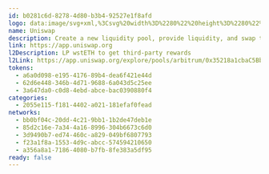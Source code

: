 ```yaml
---
id: b0281c6d-8278-4d80-b3b4-92527e1f8afd
logo: data:image/svg+xml,%3Csvg%20width%3D%2280%22%20height%3D%2280%22%20viewBox%3D%220%200%2080%2080%22%20fill%3D%22none%22%20xmlns%3D%22http%3A%2F%2Fwww.w3.org%2F2000%2Fsvg%22%3E%0A%3Cpath%20d%3D%22M31.3675%2021.7448C30.8116%2021.6584%2030.7881%2021.6482%2031.0498%2021.608C31.5512%2021.5307%2032.7351%2021.636%2033.551%2021.8303C35.4557%2022.2838%2037.189%2023.4455%2039.039%2025.5085L39.5306%2026.0566L40.2336%2025.9434C43.1958%2025.4667%2046.2092%2025.8455%2048.7296%2027.0117C49.4229%2027.3325%2050.5162%2027.9712%2050.6527%2028.1353C50.6963%2028.1875%2050.7763%2028.5243%2050.8303%2028.8835C51.0175%2030.1264%2050.9239%2031.0791%2050.5443%2031.7906C50.3377%2032.1779%2050.3262%2032.3006%2050.4651%2032.632C50.5759%2032.8965%2050.8849%2033.0921%2051.191%2033.0918C51.8174%2033.0909%2052.4915%2032.0768%2052.8038%2030.6658L52.9279%2030.1053L53.1737%2030.3841C54.522%2031.9141%2055.581%2034.0006%2055.7628%2035.4857L55.8102%2035.8729L55.5837%2035.5209C55.1936%2034.9152%2054.8017%2034.5028%2054.2999%2034.1702C53.3953%2033.5707%2052.4388%2033.3667%2049.9057%2033.233C47.6179%2033.1122%2046.3231%2032.9166%2045.0391%2032.4972C42.8547%2031.7839%2041.7535%2030.8339%2039.1587%2027.4241C38.0061%2025.9097%2037.2937%2025.0717%2036.5851%2024.3969C34.975%2022.8636%2033.3928%2022.0594%2031.3675%2021.7448Z%22%20fill%3D%22%23FF007A%22%2F%3E%0A%3Cpath%20d%3D%22M51.1688%2025.1267C51.2264%2024.1119%2051.3638%2023.4424%2051.6401%2022.8312C51.7494%2022.5892%2051.8519%2022.3911%2051.8677%2022.3911C51.8835%2022.3911%2051.836%2022.5697%2051.7621%2022.788C51.5612%2023.3813%2051.5283%2024.1927%2051.6665%2025.1369C51.8422%2026.3348%2051.942%2026.5076%2053.2062%2027.8016C53.7991%2028.4086%2054.4888%2029.174%2054.7388%2029.5027L55.1934%2030.1003L54.7388%2029.6732C54.1828%2029.151%2052.9043%2028.1325%2052.6219%2027.9868C52.4326%2027.8892%2052.4044%2027.8908%2052.2876%2028.0073C52.1799%2028.1146%2052.1573%2028.2758%2052.1423%2029.038C52.1191%2030.2259%2051.9574%2030.9884%2051.5673%2031.7508C51.3563%2032.1631%2051.323%2032.0751%2051.514%2031.6097C51.6565%2031.2622%2051.671%2031.1094%2051.67%2029.9594C51.6678%2027.6489%2051.3939%2027.0934%2049.7877%2026.1418C49.3808%2025.9008%2048.7104%2025.5531%2048.2979%2025.3692C47.8854%2025.1854%2047.5577%2025.0252%2047.5696%2025.0133C47.6151%2024.9679%2049.1815%2025.4258%2049.812%2025.6686C50.7497%2026.03%2050.9045%2026.0768%2051.0185%2026.0332C51.0948%2026.004%2051.1317%2025.7813%2051.1688%2025.1267Z%22%20fill%3D%22%23FF007A%22%2F%3E%0A%3Cpath%20d%3D%22M32.4475%2029.0794C31.3188%2027.523%2030.6205%2025.1367%2030.7716%2023.3528L30.8184%2022.8008L31.0753%2022.8478C31.5578%2022.9359%2032.3897%2023.2461%2032.7793%2023.483C33.8482%2024.1333%2034.311%2024.9893%2034.7819%2027.1877C34.9198%2027.8316%2035.1007%2028.5602%2035.184%2028.807C35.318%2029.2041%2035.8245%2030.1316%2036.2363%2030.7339C36.5329%2031.1677%2036.3359%2031.3733%2035.6802%2031.314C34.6789%2031.2235%2033.3226%2030.286%2032.4475%2029.0794Z%22%20fill%3D%22%23FF007A%22%2F%3E%0A%3Cpath%20d%3D%22M49.7997%2040.6628C44.5248%2038.5356%2042.667%2036.6892%2042.667%2033.5738C42.667%2033.1154%2042.6828%2032.7402%2042.7019%2032.7402C42.7211%2032.7402%2042.9253%2032.8916%2043.1555%2033.0765C44.2251%2033.9357%2045.4229%2034.3028%2048.7389%2034.7873C50.6901%2035.0724%2051.7882%2035.3027%2052.8012%2035.6392C56.0208%2036.7086%2058.0127%2038.8788%2058.4877%2041.8349C58.6258%2042.6938%2058.5448%2044.3045%2058.321%2045.1534C58.1443%2045.824%2057.6052%2047.0325%2057.4622%2047.0789C57.4225%2047.0917%2057.3837%2046.9396%2057.3735%2046.7325C57.3193%2045.6226%2056.7592%2044.5419%2055.8187%2043.7324C54.7494%2042.8121%2053.3126%2042.0793%2049.7997%2040.6628Z%22%20fill%3D%22%23FF007A%22%2F%3E%0A%3Cpath%20d%3D%22M46.0966%2041.5463C46.0305%2041.1525%2045.9159%2040.6494%2045.8418%2040.4285L45.7073%2040.0269L45.9573%2040.3079C46.3032%2040.6968%2046.5766%2041.1945%2046.8083%2041.8573C46.9851%2042.3632%2047.005%2042.5137%2047.0037%2043.3358C47.0024%2044.1429%2046.9803%2044.3121%2046.817%2044.7674C46.5595%2045.4855%2046.2399%2045.9947%2045.7037%2046.5412C44.7401%2047.5234%2043.5013%2048.0671%2041.7136%2048.2927C41.4028%2048.3319%2040.4972%2048.398%2039.7009%2048.4394C37.6942%2048.5439%2036.3735%2048.7599%2035.1868%2049.1772C35.0162%2049.2373%2034.8638%2049.2737%2034.8484%2049.2583C34.8004%2049.2104%2035.6084%2048.7279%2036.2758%2048.406C37.2168%2047.952%2038.1535%2047.7043%2040.2523%2047.3542C41.2891%2047.1812%2042.3598%2046.9714%2042.6317%2046.8879C45.1992%2046.0995%2046.5189%2044.0649%2046.0966%2041.5463Z%22%20fill%3D%22%23FF007A%22%2F%3E%0A%3Cpath%20d%3D%22M48.5146%2045.8474C47.8138%2044.3384%2047.6529%2042.8816%2048.0368%2041.5228C48.0779%2041.3776%2048.1439%2041.2588%2048.1837%2041.2588C48.2234%2041.2588%2048.3888%2041.3484%2048.5512%2041.4578C48.8741%2041.6756%2049.5218%2042.0423%2051.2475%2042.9846C53.4009%2044.1605%2054.6286%2045.071%2055.4636%2046.1112C56.1947%2047.0223%2056.6472%2048.0599%2056.865%2049.3252C56.9883%2050.0419%2056.9161%2051.7664%2056.7325%2052.4881C56.1535%2054.7637%2054.8079%2056.5511%2052.8886%2057.5941C52.6074%2057.7469%2052.355%2057.8724%2052.3277%2057.873C52.3004%2057.8735%2052.4028%2057.6126%2052.5554%2057.2931C53.201%2055.9414%2053.2745%2054.6266%2052.7864%2053.163C52.4875%2052.2669%2051.8782%2051.1735%2050.6478%2049.3255C49.2173%2047.1769%2048.8665%2046.6051%2048.5146%2045.8474Z%22%20fill%3D%22%23FF007A%22%2F%3E%0A%3Cpath%20d%3D%22M28.7015%2053.9889C30.659%2052.3335%2033.0945%2051.1575%2035.3132%2050.7966C36.2693%2050.6409%2037.8621%2050.7027%2038.7475%2050.9296C40.1667%2051.2934%2041.4362%2052.1082%2042.0965%2053.0789C42.7418%2054.0277%2043.0186%2054.8544%2043.3069%2056.694C43.4205%2057.4196%2043.5442%2058.1482%2043.5816%2058.3132C43.798%2059.2665%2044.2193%2060.0286%2044.7412%2060.4112C45.5702%2061.0189%2046.9978%2061.0568%2048.402%2060.5082C48.6404%2060.415%2048.8473%2060.3506%2048.8619%2060.3652C48.9128%2060.4158%2048.2057%2060.89%2047.7068%2061.1395C47.0356%2061.4753%2046.5018%2061.6052%2045.7925%2061.6052C44.5064%2061.6052%2043.4386%2060.9498%2042.5475%2059.6137C42.3723%2059.3507%2041.9781%2058.563%2041.6718%2057.8634C40.7311%2055.7143%2040.2665%2055.0596%2039.1742%2054.3432C38.2236%2053.7197%2036.9977%2053.6081%2036.0755%2054.061C34.864%2054.6559%2034.526%2056.2064%2035.3937%2057.1891C35.7385%2057.5796%2036.3816%2057.9164%2036.9075%2057.9819C37.8912%2058.1045%2038.7366%2057.3549%2038.7366%2056.3602C38.7366%2055.7142%2038.4887%2055.3457%2037.8647%2055.0636C37.0124%2054.6785%2036.0964%2055.1286%2036.1008%2055.9306C36.1027%2056.2725%2036.2513%2056.4872%2036.5935%2056.6423C36.8131%2056.7418%2036.8182%2056.7497%2036.6391%2056.7124C35.8571%2056.55%2035.674%2055.6059%2036.3027%2054.979C37.0575%2054.2265%2038.6185%2054.5586%2039.1546%2055.5858C39.3797%2056.0171%2039.4059%2056.8764%2039.2096%2057.3953C38.7701%2058.5565%2037.4889%2059.1672%2036.1892%2058.8349C35.3043%2058.6086%2034.9441%2058.3636%2033.8772%2057.263C32.0233%2055.3503%2031.3036%2054.9797%2028.6309%2054.5618L28.1187%2054.4817L28.7015%2053.9889Z%22%20fill%3D%22%23FF007A%22%2F%3E%0A%3Cpath%20fill-rule%3D%22evenodd%22%20clip-rule%3D%22evenodd%22%20d%3D%22M14.7221%2011.144C20.9132%2018.67%2030.458%2030.3874%2030.932%2031.0435C31.3232%2031.5851%2031.176%2032.0721%2030.5057%2032.4537C30.133%2032.666%2029.3666%2032.881%2028.9829%2032.881C28.549%2032.881%2028.0601%2032.6717%2027.7041%2032.3334C27.4524%2032.0944%2026.4368%2030.5755%2024.0922%2026.9319C22.2983%2024.144%2020.797%2021.8312%2020.7561%2021.7925C20.6614%2021.7029%2020.663%2021.706%2023.9093%2027.5236C25.9477%2031.1766%2026.6359%2032.4681%2026.6359%2032.6408C26.6359%2032.9921%2026.5402%2033.1768%2026.1075%2033.6602C25.3862%2034.4661%2025.0638%2035.3717%2024.831%2037.2459C24.57%2039.3469%2023.8363%2040.831%2021.8028%2043.371C20.6125%2044.8579%2020.4177%2045.1304%2020.1173%2045.7297C19.739%2046.4843%2019.635%2046.907%2019.5928%2047.8599C19.5483%2048.8675%2019.6351%2049.5184%2019.9424%2050.4817C20.2115%2051.3251%2020.4923%2051.8819%2021.2103%2052.9958C21.8299%2053.957%2022.1868%2054.6713%2022.1868%2054.9507C22.1868%2055.1731%2022.2291%2055.1734%2023.1893%2054.9562C25.4871%2054.4365%2027.3529%2053.5225%2028.4023%2052.4023C29.0517%2051.709%2029.2042%2051.3262%2029.2091%2050.3761C29.2123%2049.7547%2029.1905%2049.6245%2029.0229%2049.267C28.7498%2048.6852%2028.2528%2048.2013%2027.1573%2047.4513C25.7219%2046.4686%2025.1089%2045.6774%2024.9395%2044.5893C24.8005%2043.6965%2024.9618%2043.0666%2025.7558%2041.3997C26.5777%2039.6744%2026.7814%2038.9392%2026.9192%2037.2001C27.0082%2036.0765%2027.1314%2035.6333%2027.4537%2035.2777C27.7898%2034.9068%2028.0925%2034.7812%2028.9244%2034.6674C30.2807%2034.4818%2031.1443%2034.1304%2031.8542%2033.4752C32.47%2032.9068%2032.7277%2032.3592%2032.7673%2031.5347L32.7973%2030.9098L32.4531%2030.508C31.2069%2029.0526%2013.8874%2010%2013.8107%2010C13.7944%2010%2014.2045%2010.5149%2014.7221%2011.144ZM22.8863%2049C23.1681%2048.5002%2023.0184%2047.8576%2022.5471%2047.5438C22.1017%2047.2472%2021.4099%2047.3869%2021.4099%2047.7734C21.4099%2047.8913%2021.475%2047.9772%2021.6218%2048.0528C21.8688%2048.1802%2021.8868%2048.3233%2021.6924%2048.6161C21.4955%2048.9125%2021.5114%2049.1731%2021.7372%2049.3501C22.1012%2049.6356%2022.6164%2049.4786%2022.8863%2049Z%22%20fill%3D%22%23FF007A%22%2F%3E%0A%3Cpath%20fill-rule%3D%22evenodd%22%20clip-rule%3D%22evenodd%22%20d%3D%22M33.6532%2034.9951C33.0165%2035.191%2032.3976%2035.8669%2032.2059%2036.5756C32.089%2037.0079%2032.1554%2037.7663%2032.3305%2038.0005C32.6133%2038.3788%2032.8868%2038.4785%2033.6275%2038.4733C35.0774%2038.4632%2036.3379%2037.8403%2036.4845%2037.0616C36.6047%2036.4234%2036.051%2035.5388%2035.2885%2035.1505C34.8949%2034.9501%2034.0581%2034.8707%2033.6532%2034.9951ZM35.3482%2036.3226C35.5719%2036.0045%2035.474%2035.6605%2035.0937%2035.428C34.3695%2034.985%2033.2743%2035.3515%2033.2743%2036.0368C33.2743%2036.3779%2033.8454%2036.75%2034.369%2036.75C34.7174%2036.75%2035.1942%2036.542%2035.3482%2036.3226Z%22%20fill%3D%22%23FF007A%22%2F%3E%0A%3Cg%20opacity%3D%220.5%22%20filter%3D%22url(%23filter0_f_1687_1314)%22%3E%0A%3Cpath%20d%3D%22M33.5572%2021.7448C33.0013%2021.6584%2032.9778%2021.6482%2033.2395%2021.608C33.7409%2021.5307%2034.9248%2021.636%2035.7408%2021.8303C37.6455%2022.2838%2039.3787%2023.4455%2041.2288%2025.5085L41.7203%2026.0566L42.4234%2025.9434C45.3855%2025.4667%2048.3989%2025.8455%2050.9193%2027.0117C51.6127%2027.3325%2052.7059%2027.9712%2052.8425%2028.1353C52.8861%2028.1875%2052.966%2028.5243%2053.0201%2028.8835C53.2072%2030.1264%2053.1136%2031.0791%2052.734%2031.7906C52.5275%2032.1779%2052.516%2032.3006%2052.6548%2032.632C52.7657%2032.8965%2053.0747%2033.0921%2053.3807%2033.0918C54.0071%2033.0909%2054.6812%2032.0768%2054.9936%2030.6658L55.1177%2030.1053L55.3635%2030.3841C56.7117%2031.9141%2057.7707%2034.0006%2057.9526%2035.4857L58%2035.8729L57.7734%2035.5209C57.3833%2034.9152%2056.9914%2034.5028%2056.4896%2034.1702C55.585%2033.5707%2054.6285%2033.3667%2052.0954%2033.233C49.8076%2033.1122%2048.5128%2032.9166%2047.2289%2032.4972C45.0445%2031.7839%2043.9432%2030.8339%2041.3484%2027.4241C40.1959%2025.9097%2039.4835%2025.0717%2038.7749%2024.3969C37.1647%2022.8636%2035.5825%2022.0594%2033.5572%2021.7448Z%22%20fill%3D%22%23FF007A%22%2F%3E%0A%3Cpath%20d%3D%22M53.3585%2025.1267C53.4161%2024.1119%2053.5535%2023.4424%2053.8298%2022.8312C53.9391%2022.5892%2054.0416%2022.3911%2054.0574%2022.3911C54.0732%2022.3911%2054.0257%2022.5697%2053.9518%2022.788C53.7509%2023.3813%2053.718%2024.1927%2053.8563%2025.1369C54.0319%2026.3348%2054.1318%2026.5076%2055.3959%2027.8016C55.9889%2028.4086%2056.6785%2029.174%2056.9285%2029.5027L57.3831%2030.1003L56.9285%2029.6732C56.3726%2029.151%2055.094%2028.1325%2054.8116%2027.9868C54.6223%2027.8892%2054.5942%2027.8908%2054.4773%2028.0073C54.3697%2028.1146%2054.347%2028.2758%2054.3321%2029.038C54.3089%2030.2259%2054.1472%2030.9884%2053.757%2031.7508C53.546%2032.1631%2053.5127%2032.0751%2053.7037%2031.6097C53.8463%2031.2622%2053.8607%2031.1094%2053.8597%2029.9594C53.8575%2027.6489%2053.5836%2027.0934%2051.9774%2026.1418C51.5705%2025.9008%2050.9001%2025.5531%2050.4876%2025.3692C50.0751%2025.1854%2049.7475%2025.0252%2049.7594%2025.0133C49.8048%2024.9679%2051.3712%2025.4258%2052.0017%2025.6686C52.9394%2026.03%2053.0943%2026.0768%2053.2082%2026.0332C53.2845%2026.004%2053.3214%2025.7813%2053.3585%2025.1267Z%22%20fill%3D%22%23FF007A%22%2F%3E%0A%3Cpath%20d%3D%22M34.6373%2029.0794C33.5085%2027.523%2032.8102%2025.1367%2032.9613%2023.3528L33.0081%2022.8008L33.265%2022.8478C33.7476%2022.9359%2034.5794%2023.2461%2034.969%2023.483C36.038%2024.1333%2036.5008%2024.9893%2036.9716%2027.1877C37.1095%2027.8316%2037.2904%2028.5602%2037.3737%2028.807C37.5078%2029.2041%2038.0142%2030.1316%2038.426%2030.7339C38.7226%2031.1677%2038.5256%2031.3733%2037.87%2031.314C36.8687%2031.2235%2035.5123%2030.286%2034.6373%2029.0794Z%22%20fill%3D%22%23FF007A%22%2F%3E%0A%3Cpath%20d%3D%22M51.9894%2040.6628C46.7145%2038.5356%2044.8567%2036.6892%2044.8567%2033.5738C44.8567%2033.1154%2044.8725%2032.7402%2044.8916%2032.7402C44.9109%2032.7402%2045.115%2032.8916%2045.3452%2033.0765C46.4148%2033.9357%2047.6127%2034.3028%2050.9286%2034.7873C52.8799%2035.0724%2053.978%2035.3027%2054.9909%2035.6392C58.2105%2036.7086%2060.2024%2038.8788%2060.6774%2041.8349C60.8155%2042.6938%2060.7345%2044.3045%2060.5107%2045.1534C60.3341%2045.824%2059.795%2047.0325%2059.6519%2047.0789C59.6122%2047.0917%2059.5734%2046.9396%2059.5632%2046.7325C59.509%2045.6226%2058.9489%2044.5419%2058.0084%2043.7324C56.9391%2042.8121%2055.5023%2042.0793%2051.9894%2040.6628Z%22%20fill%3D%22%23FF007A%22%2F%3E%0A%3Cpath%20d%3D%22M48.2863%2041.5463C48.2202%2041.1525%2048.1056%2040.6494%2048.0316%2040.4285L47.897%2040.0269L48.147%2040.3079C48.4929%2040.6968%2048.7663%2041.1945%2048.998%2041.8573C49.1749%2042.3632%2049.1948%2042.5137%2049.1934%2043.3358C49.1921%2044.1429%2049.17%2044.3121%2049.0067%2044.7674C48.7492%2045.4855%2048.4296%2045.9947%2047.8934%2046.5412C46.9299%2047.5234%2045.691%2048.0671%2043.9034%2048.2927C43.5926%2048.3319%2042.6869%2048.398%2041.8906%2048.4394C39.8839%2048.5439%2038.5632%2048.7599%2037.3766%2049.1772C37.2059%2049.2373%2037.0536%2049.2737%2037.0381%2049.2583C36.9901%2049.2104%2037.7981%2048.7279%2038.4655%2048.406C39.4065%2047.952%2040.3432%2047.7043%2042.442%2047.3542C43.4788%2047.1812%2044.5495%2046.9714%2044.8214%2046.8879C47.3889%2046.0995%2048.7087%2044.0649%2048.2863%2041.5463Z%22%20fill%3D%22%23FF007A%22%2F%3E%0A%3Cpath%20d%3D%22M50.7043%2045.8474C50.0036%2044.3384%2049.8426%2042.8816%2050.2265%2041.5228C50.2676%2041.3776%2050.3337%2041.2588%2050.3735%2041.2588C50.4131%2041.2588%2050.5785%2041.3484%2050.7409%2041.4578C51.0639%2041.6756%2051.7116%2042.0423%2053.4373%2042.9846C55.5906%2044.1605%2056.8183%2045.071%2057.6533%2046.1112C58.3844%2047.0223%2058.8369%2048.0599%2059.0548%2049.3252C59.178%2050.0419%2059.1058%2051.7664%2058.9222%2052.4881C58.3432%2054.7637%2056.9976%2056.5511%2055.0784%2057.5941C54.7971%2057.7469%2054.5448%2057.8724%2054.5175%2057.873C54.4901%2057.8735%2054.5925%2057.6126%2054.7451%2057.2931C55.3908%2055.9414%2055.4642%2054.6266%2054.9761%2053.163C54.6772%2052.2669%2054.0679%2051.1735%2052.8375%2049.3255C51.407%2047.1769%2051.0563%2046.6051%2050.7043%2045.8474Z%22%20fill%3D%22%23FF007A%22%2F%3E%0A%3Cpath%20d%3D%22M30.8912%2053.9889C32.8487%2052.3335%2035.2843%2051.1575%2037.5029%2050.7966C38.459%2050.6409%2040.0518%2050.7027%2040.9372%2050.9296C42.3565%2051.2934%2043.6259%2052.1082%2044.2862%2053.0789C44.9315%2054.0277%2045.2083%2054.8544%2045.4966%2056.694C45.6102%2057.4196%2045.7339%2058.1482%2045.7713%2058.3132C45.9877%2059.2665%2046.409%2060.0286%2046.9309%2060.4112C47.76%2061.0189%2049.1875%2061.0568%2050.5918%2060.5082C50.8301%2060.415%2051.037%2060.3506%2051.0516%2060.3652C51.1025%2060.4158%2050.3954%2060.89%2049.8965%2061.1395C49.2253%2061.4753%2048.6915%2061.6052%2047.9823%2061.6052C46.6961%2061.6052%2045.6283%2060.9498%2044.7373%2059.6137C44.562%2059.3507%2044.1678%2058.563%2043.8615%2057.8634C42.9208%2055.7143%2042.4562%2055.0596%2041.3639%2054.3432C40.4133%2053.7197%2039.1874%2053.6081%2038.2652%2054.061C37.0537%2054.6559%2036.7157%2056.2064%2037.5834%2057.1891C37.9282%2057.5796%2038.5713%2057.9164%2039.0972%2057.9819C40.0809%2058.1045%2040.9263%2057.3549%2040.9263%2056.3602C40.9263%2055.7142%2040.6784%2055.3457%2040.0545%2055.0636C39.2022%2054.6785%2038.2861%2055.1286%2038.2905%2055.9306C38.2924%2056.2725%2038.441%2056.4872%2038.7833%2056.6423C39.0028%2056.7418%2039.0079%2056.7497%2038.8288%2056.7124C38.0469%2056.55%2037.8637%2055.6059%2038.4924%2054.979C39.2473%2054.2265%2040.8082%2054.5586%2041.3443%2055.5858C41.5695%2056.0171%2041.5956%2056.8764%2041.3993%2057.3953C40.9598%2058.5565%2039.6786%2059.1672%2038.3789%2058.8349C37.4941%2058.6086%2037.1338%2058.3636%2036.0669%2057.263C34.213%2055.3503%2033.4933%2054.9797%2030.8206%2054.5618L30.3084%2054.4817L30.8912%2053.9889Z%22%20fill%3D%22%23FF007A%22%2F%3E%0A%3Cpath%20fill-rule%3D%22evenodd%22%20clip-rule%3D%22evenodd%22%20d%3D%22M16.9118%2011.144C23.1029%2018.67%2032.6478%2030.3874%2033.1217%2031.0435C33.5129%2031.5851%2033.3657%2032.0721%2032.6954%2032.4537C32.3227%2032.666%2031.5563%2032.881%2031.1726%2032.881C30.7387%2032.881%2030.2498%2032.6717%2029.8938%2032.3334C29.6421%2032.0944%2028.6265%2030.5755%2026.282%2026.9319C24.488%2024.144%2022.9867%2021.8312%2022.9458%2021.7925C22.8511%2021.7029%2022.8527%2021.706%2026.0991%2027.5236C28.1375%2031.1766%2028.8256%2032.4681%2028.8256%2032.6408C28.8256%2032.9921%2028.73%2033.1768%2028.2973%2033.6602C27.5759%2034.4661%2027.2535%2035.3717%2027.0207%2037.2459C26.7597%2039.3469%2026.026%2040.831%2023.9925%2043.371C22.8022%2044.8579%2022.6074%2045.1304%2022.3071%2045.7297C21.9287%2046.4843%2021.8247%2046.907%2021.7825%2047.8599C21.738%2048.8675%2021.8248%2049.5184%2022.1322%2050.4817C22.4012%2051.3251%2022.682%2051.8819%2023.4%2052.9958C24.0196%2053.957%2024.3765%2054.6713%2024.3765%2054.9507C24.3765%2055.1731%2024.4189%2055.1734%2025.3791%2054.9562C27.6768%2054.4365%2029.5427%2053.5225%2030.592%2052.4023C31.2414%2051.709%2031.3939%2051.3262%2031.3988%2050.3761C31.4021%2049.7547%2031.3803%2049.6245%2031.2126%2049.267C30.9396%2048.6852%2030.4425%2048.2013%2029.347%2047.4513C27.9117%2046.4686%2027.2986%2045.6774%2027.1292%2044.5893C26.9903%2043.6965%2027.1515%2043.0666%2027.9455%2041.3997C28.7675%2039.6744%2028.9711%2038.9392%2029.1089%2037.2001C29.1979%2036.0765%2029.3211%2035.6333%2029.6434%2035.2777C29.9796%2034.9068%2030.2822%2034.7812%2031.1141%2034.6674C32.4704%2034.4818%2033.334%2034.1304%2034.0439%2033.4752C34.6597%2032.9068%2034.9174%2032.3592%2034.957%2031.5347L34.987%2030.9098L34.6429%2030.508C33.3966%2029.0526%2016.0772%2010%2016.0005%2010C15.9841%2010%2016.3942%2010.5149%2016.9118%2011.144ZM25.0761%2049C25.3578%2048.5002%2025.2081%2047.8576%2024.7368%2047.5438C24.2914%2047.2472%2023.5996%2047.3869%2023.5996%2047.7734C23.5996%2047.8913%2023.6648%2047.9772%2023.8115%2048.0528C24.0586%2048.1802%2024.0766%2048.3233%2023.8821%2048.6161C23.6852%2048.9125%2023.7011%2049.1731%2023.927%2049.3501C24.291%2049.6356%2024.8062%2049.4786%2025.0761%2049Z%22%20fill%3D%22%23FF007A%22%2F%3E%0A%3Cpath%20fill-rule%3D%22evenodd%22%20clip-rule%3D%22evenodd%22%20d%3D%22M35.8429%2034.9951C35.2062%2035.191%2034.5873%2035.8669%2034.3956%2036.5756C34.2788%2037.0079%2034.3451%2037.7663%2034.5202%2038.0005C34.803%2038.3788%2035.0765%2038.4785%2035.8172%2038.4733C37.2671%2038.4632%2038.5277%2037.8403%2038.6742%2037.0616C38.7944%2036.4234%2038.2407%2035.5388%2037.4782%2035.1505C37.0847%2034.9501%2036.2478%2034.8707%2035.8429%2034.9951ZM37.538%2036.3226C37.7616%2036.0045%2037.6638%2035.6605%2037.2835%2035.428C36.5593%2034.985%2035.464%2035.3515%2035.464%2036.0368C35.464%2036.3779%2036.0351%2036.75%2036.5587%2036.75C36.9071%2036.75%2037.384%2036.542%2037.538%2036.3226Z%22%20fill%3D%22%23FF007A%22%2F%3E%0A%3C%2Fg%3E%0A%3Cdefs%3E%0A%3Cfilter%20id%3D%22filter0_f_1687_1314%22%20x%3D%228%22%20y%3D%222%22%20width%3D%2260.7453%22%20height%3D%2267.605%22%20filterUnits%3D%22userSpaceOnUse%22%20color-interpolation-filters%3D%22sRGB%22%3E%0A%3CfeFlood%20flood-opacity%3D%220%22%20result%3D%22BackgroundImageFix%22%2F%3E%0A%3CfeBlend%20mode%3D%22normal%22%20in%3D%22SourceGraphic%22%20in2%3D%22BackgroundImageFix%22%20result%3D%22shape%22%2F%3E%0A%3CfeGaussianBlur%20stdDeviation%3D%224%22%20result%3D%22effect1_foregroundBlur_1687_1314%22%2F%3E%0A%3C%2Ffilter%3E%0A%3C%2Fdefs%3E%0A%3C%2Fsvg%3E%0A
name: Uniswap
description: Create a new liquidity pool, provide liquidity, and swap tokens.
link: https://app.uniswap.org
l2Description: LP wstETH to get third-party rewards
l2Link: https://app.uniswap.org/explore/pools/arbitrum/0x35218a1cbaC5Bbc3E57fd9Bd38219D37571b3537
tokens:
  - a6a0d098-e195-4176-89b4-dea6f421e44d
  - 62d6e448-346b-4d71-9688-6a043d5c25ee
  - 3a647da0-c0d8-4ebd-abce-bac0390880f4
categories:
  - 2055e115-f181-4402-a021-181efaf0fead
networks:
  - bb0bf04c-20dd-4c21-9bb1-1b2de47deb1e
  - 85d2c16e-7a34-4a16-8996-304b6673c6d0
  - 3d9490b7-ed74-460c-a829-049bf6807793
  - f23a1f8a-1553-4d9c-abcc-574594210650
  - a356a8a1-7186-4080-b7fb-8fe383a5df95
ready: false
---
```

